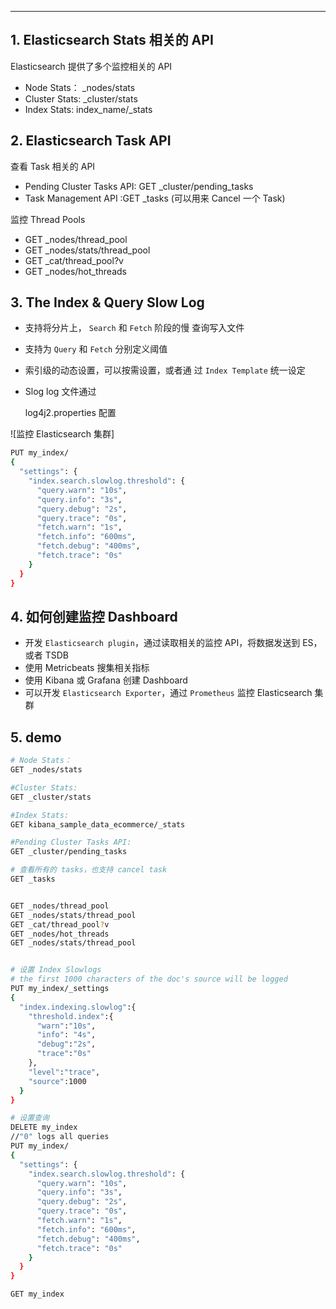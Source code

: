 

---
## 1. Elasticsearch Stats 相关的 API
Elasticsearch 提供了多个监控相关的 API

 - Node Stats： _nodes/stats
 - Cluster Stats: _cluster/stats
 - Index Stats: index_name/_stats

## 2. Elasticsearch Task API
查看 Task 相关的 API

 - Pending Cluster Tasks API: GET _cluster/pending_tasks
 - Task Management API :GET _tasks (可以用来 Cancel 一个 Task)

监控 Thread Pools

 - GET _nodes/thread_pool
 - GET _nodes/stats/thread_pool
 - GET _cat/thread_pool?v
 - GET _nodes/hot_threads

## 3. The Index & Query Slow Log

 - 支持将分片上， `Search` 和 `Fetch` 阶段的慢 查询写入文件
 - 支持为 `Query` 和 `Fetch` 分别定义阈值
 - 索引级的动态设置，可以按需设置，或者通 过 `Index Template` 统一设定 
 - Slog log 文件通过


   log4j2.properties 配置

![监控 Elasticsearch 集群]

```bash
PUT my_index/
{
  "settings": {
    "index.search.slowlog.threshold": {
      "query.warn": "10s",
      "query.info": "3s",
      "query.debug": "2s",
      "query.trace": "0s",
      "fetch.warn": "1s",
      "fetch.info": "600ms",
      "fetch.debug": "400ms",
      "fetch.trace": "0s"
    }
  }
}
```

## 4. 如何创建监控 Dashboard

 - 开发 `Elasticsearch plugin`，通过读取相关的监控 API，将数据发送到 ES，或者 TSDB
 - 使用 Metricbeats 搜集相关指标
 - 使用 Kibana 或 Grafana 创建 Dashboard
 - 可以开发 `Elasticsearch Exporter`，通过 `Prometheus` 监控 Elasticsearch 集群

## 5. demo

```bash
# Node Stats：
GET _nodes/stats

#Cluster Stats:
GET _cluster/stats

#Index Stats:
GET kibana_sample_data_ecommerce/_stats

#Pending Cluster Tasks API:
GET _cluster/pending_tasks

# 查看所有的 tasks，也支持 cancel task
GET _tasks


GET _nodes/thread_pool
GET _nodes/stats/thread_pool
GET _cat/thread_pool?v
GET _nodes/hot_threads
GET _nodes/stats/thread_pool


# 设置 Index Slowlogs
# the first 1000 characters of the doc's source will be logged
PUT my_index/_settings
{
  "index.indexing.slowlog":{
    "threshold.index":{
      "warn":"10s",
      "info": "4s",
      "debug":"2s",
      "trace":"0s"
    },
    "level":"trace",
    "source":1000  
  }
}

# 设置查询
DELETE my_index
//"0" logs all queries
PUT my_index/
{
  "settings": {
    "index.search.slowlog.threshold": {
      "query.warn": "10s",
      "query.info": "3s",
      "query.debug": "2s",
      "query.trace": "0s",
      "fetch.warn": "1s",
      "fetch.info": "600ms",
      "fetch.debug": "400ms",
      "fetch.trace": "0s"
    }
  }
}

GET my_index
```


